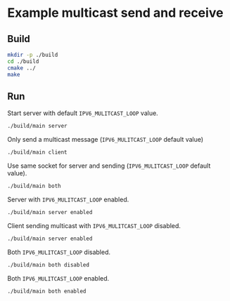 # Example multicast send and receive

## Build

```bash
mkdir -p ./build
cd ./build
cmake ../
make
```

## Run

Start server with default `IPV6_MULITCAST_LOOP` value.

```bash
./build/main server 
```

Only send a multicast message (`IPV6_MULITCAST_LOOP` default value)

```bash
./build/main client
```

Use same socket for server and sending (`IPV6_MULITCAST_LOOP` default value).

```bash
./build/main both
```

Server with `IPV6_MULITCAST_LOOP` enabled.

```bash
./build/main server enabled
```

Client sending multicast with `IPV6_MULITCAST_LOOP` disabled.

```bash
./build/main server enabled
```

Both `IPV6_MULITCAST_LOOP` disabled.

```bash
./build/main both disabled
```

Both `IPV6_MULITCAST_LOOP` enabled.

```bash
./build/main both enabled
```
